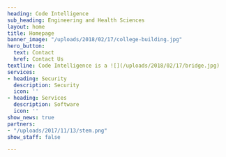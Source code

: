```yaml
---
heading: Code Intelligence
sub_heading: Engineering and Health Sciences
layout: home
title: Homepage
banner_image: "/uploads/2018/02/17/college-building.jpg"
hero_button:
  text: Contact
  href: Contact Us
textline: Code Intelligence is a ![](/uploads/2018/02/17/bridge.jpg)
services:
- heading: Security
  description: Security
  icon: ''
- heading: Services
  description: Software
  icon: ''
show_news: true
partners:
- "/uploads/2017/11/13/stem.png"
show_staff: false

---
```

